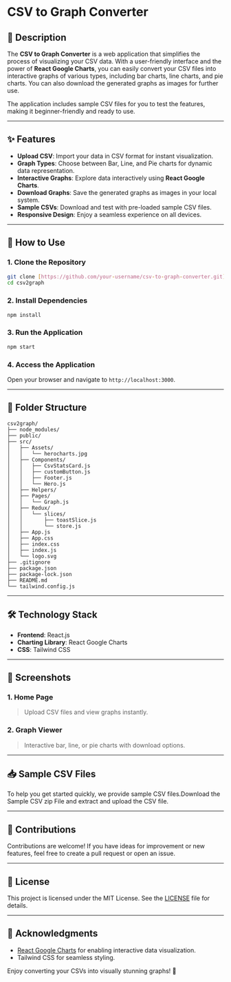 # CSV to Graph Converter

## 📜 Description

The **CSV to Graph Converter** is a web application that simplifies the process of visualizing your CSV data. With a user-friendly interface and the power of **React Google Charts**, you can easily convert your CSV files into interactive graphs of various types, including bar charts, line charts, and pie charts. You can also download the generated graphs as images for further use. 

The application includes sample CSV files for you to test the features, making it beginner-friendly and ready to use.

---

## ✨ Features

- **Upload CSV**: Import your data in CSV format for instant visualization.
- **Graph Types**: Choose between Bar, Line, and Pie charts for dynamic data representation.
- **Interactive Graphs**: Explore data interactively using **React Google Charts**.
- **Download Graphs**: Save the generated graphs as images in your local system.
- **Sample CSVs**: Download and test with pre-loaded sample CSV files.
- **Responsive Design**: Enjoy a seamless experience on all devices.

---

## 🚀 How to Use

### 1. Clone the Repository
```bash
git clone [https://github.com/your-username/csv-to-graph-converter.git](https://github.com/ganesh42shrma/csv2graph)
cd csv2graph
```

### 2. Install Dependencies
```bash
npm install
```

### 3. Run the Application
```bash
npm start
```

### 4. Access the Application
Open your browser and navigate to `http://localhost:3000`.

---

## 📂 Folder Structure

```
csv2graph/
├── node_modules/
├── public/
├── src/
│   ├── Assets/
│   │   └── herocharts.jpg
│   ├── Components/
│   │   ├── CsvStatsCard.js
│   │   ├── customButton.js
│   │   ├── Footer.js
│   │   └── Hero.js
│   ├── Helpers/
│   ├── Pages/
│   │   └── Graph.js
│   ├── Redux/
│   │   └── slices/
│   │       ├── toastSlice.js
│   │       └── store.js
│   ├── App.js
│   ├── App.css
│   ├── index.css
│   ├── index.js
│   └── logo.svg
├── .gitignore
├── package.json
├── package-lock.json
├── README.md
└── tailwind.config.js

```

---

## 🛠️ Technology Stack

- **Frontend**: React.js
- **Charting Library**: React Google Charts
- **CSS**: Tailwind CSS

---

## 📸 Screenshots

### 1. Home Page
> Upload CSV files and view graphs instantly.

### 2. Graph Viewer
> Interactive bar, line, or pie charts with download options.

---

## 📥 Sample CSV Files

To help you get started quickly, we provide sample CSV files.Download the Sample CSV zip File and extract and upload the CSV file.

---

## 🤝 Contributions

Contributions are welcome! If you have ideas for improvement or new features, feel free to create a pull request or open an issue.

---

## 📜 License

This project is licensed under the MIT License. See the [LICENSE](./LICENSE) file for details.

---

## 🙌 Acknowledgments

- [React Google Charts](https://react-google-charts.com/) for enabling interactive data visualization.
- Tailwind CSS for seamless styling.

Enjoy converting your CSVs into visually stunning graphs! 🚀
